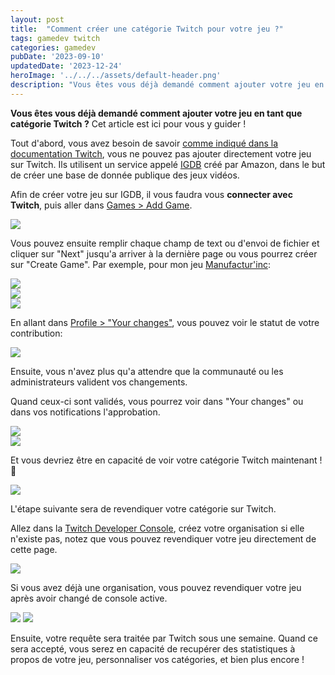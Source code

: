```yaml
---
layout: post
title:  "Comment créer une catégorie Twitch pour votre jeu ?"
tags: gamedev twitch
categories: gamedev
pubDate: '2023-09-10'
updatedDate: '2023-12-24'
heroImage: '../../../assets/default-header.png'
description: "Vous êtes vous déjà demandé comment ajouter votre jeu en tant que catégorie Twitch ?\nCet article est ici pour vous y guider !"
---
```


**Vous êtes vous déjà demandé comment ajouter votre jeu en tant que catégorie Twitch ?**
Cet article est ici pour vous y guider !

Tout d'abord, vous avez besoin de savoir [comme indiqué dans la documentation Twitch](https://help.twitch.tv/s/article/adding-a-game-and-box-art-to-the-directory), vous ne pouvez pas ajouter directement votre jeu sur Twitch. Ils utilisent un service appelé [IGDB](https://www.igdb.com) créé par Amazon, dans le but de créer une base de donnée publique des jeux vidéos.

Afin de créer votre jeu sur IGDB, il vous faudra vous **connecter avec Twitch**, puis aller dans [Games > Add Game](https://www.igdb.com/games/new).

![](/assets/img/2023-09-10_AddGame_Empty.png)

Vous pouvez ensuite remplir chaque champ de text ou d'envoi de fichier et cliquer sur "Next" jusqu'a arriver à la dernière page ou vous pourrez créer sur "Create Game". Par exemple, pour mon jeu [Manufactur'inc](https://store.steampowered.com/app/2146380/Manufactur_inc/):

![](/assets/img/2023-09-10_AddGame_Filled_1.png)  
![](/assets/img/2023-09-10_AddGame_Filled_2.png)  
![](/assets/img/2023-09-10_AddGame_Filled_3.png)  

En allant dans [Profile > "Your changes"](https://www.igdb.com/karma_hunters/changes), vous pouvez voir le statut de votre contribution:

![](/assets/img/2023-09-10_YourChanges_Pending.png)

Ensuite, vous n'avez plus qu'a attendre que la communauté ou les administrateurs valident vos changements.

Quand ceux-ci sont validés, vous pourrez voir dans "Your changes" ou dans vos notifications l'approbation.

![](/assets/img/2023-09-10_YourChanges_Validated.png)  
![](/assets/img/2023-09-10_IGDB_Notif.png)  

Et vous devriez être en capacité de voir votre catégorie Twitch maintenant ! 🎉

![](/assets/img/2023-09-10_Twitch_Category.png)

L'étape suivante sera de revendiquer votre catégorie sur Twitch.

Allez dans la [Twitch Developer Console](https://dev.twitch.tv/console), créez votre organisation si elle n'existe pas, notez que vous pouvez revendiquer votre jeu directement de cette page.

![](/assets/img/2023-09-10_Twitch_Create_Org.png)

Si vous avez déjà une organisation, vous pouvez revendiquer votre jeu après avoir changé de console active. 

![](/assets/img/2023-09-10_Twitch_Add_Game.png)
![](/assets/img/2023-09-10_Twitch_Add_Game_2.png)

Ensuite, votre requête sera traitée par Twitch sous une semaine.
Quand ce sera accepté, vous serez en capacité de recupérer des statistiques à propos de votre jeu, personnaliser vos catégories, et bien plus encore !
